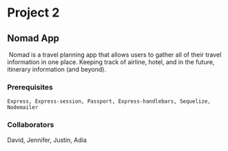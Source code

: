 # Project 2

## Nomad App
​
Nomad is a travel planning app that allows users to gather all of their travel information in one place. Keeping track of airline, hotel, and in the future, itinerary information (and beyond). 
​​
### Prerequisites

```
Express, Express-session, Passport, Express-handlebars, Sequelize, Nodemailer

```

### Collaborators

David, Jennifer, Justin, Adia
